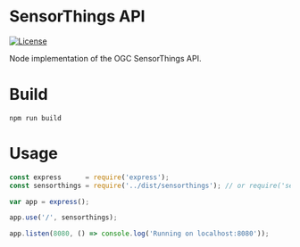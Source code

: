 # SensorThings API
[![License](https://img.shields.io/badge/license-MPL2-blue.svg)](https://raw.githubusercontent.com/sensorweb/sensorthings/master/LICENSE)

Node implementation of the OGC SensorThings API.

# Build
```shell
npm run build
```

# Usage
```js
const express      = require('express');
const sensorthings = require('../dist/sensorthings'); // or require('sensorthings') if you installed it via npm

var app = express();

app.use('/', sensorthings);

app.listen(8080, () => console.log('Running on localhost:8080'));
```

